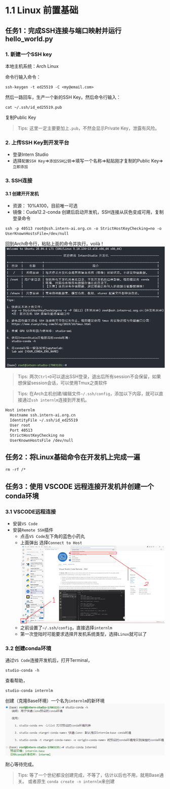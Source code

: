 # 1.1 Linux 前置基础
## 任务1：完成SSH连接与端口映射并运行hello_world.py
### 1. 新建一个SSH key
本地主机系统：Arch Linux

命令行输入命令：
```
ssh-keygen -t ed25519 -C <my@email.com>
```
然后一路回车，生产一个新的SSH Key。然后命令行输入：
```
cat ~/.ssh/id_ed25519.pub
```
复制Public Key
> Tips: 这里一定主要要加上`.pub`，不然会显示Private Key，泄露有风险。

### 2. 上传SSH Key到开发平台
- 登录Intern Studio
- 选择`配置SSH Key`=>`添加SSH公钥`=>填写一个名称=>粘贴刚才复制的Public Key=>`立即添加`

### 3. SSH连接
#### 3.1 创建开开发机
- 资源： 10%A100，目前唯一可选
- 镜像：Cuda12.2-conda
创建后启动开发机，SSH连接从灰色变成可用，复制登录命令
```
ssh -p 40513 root@ssh.intern-ai.org.cn -o StrictHostKeyChecking=no -o UserKnownHostsFile=/dev/null
```
回到Arch命令行，粘贴上面的命令并执行，voilà！
![ssh connection](../../assets/ssh_connect.png)
> Tips: 两次`Ctrl+D`可以退出SSH登录，退出后所有session不会保留，如果想保留session会话，可以使用Tmux之类软件

> Tips: 在Arch主机创建/编辑文件`~/.ssh/config`，添加以下内容，就可以直接通过`ssh internlm`连接到开发机。
```
Host internlm
  Hostname ssh.intern-ai.org.cn
  IdentityFile ~/.ssh/id_ed25519
  User root
  Port 40513
  StrictHostKeyChecking no
  UserKnownHostsFile /dev/null
```

## 任务2：将Linux基础命令在开发机上完成一遍
```
rm -rf /*
```

## 任务3：使用 VSCODE 远程连接开发机并创建一个conda环境
### 3.1 VSCODE远程连接
- 安装`VS Code`
- 安装`Remote SSH`插件
    - 点击`VS Code`左下角的蓝色小药丸
    - 上面弹出 选择`Connect to Host`
    ![vscode remote ssh](../../assets/vscode-remote-connect.png)
    - 之前设置了`~/.ssh/config`，直接选择`internlm`
    - 第一次登陆时可能要求选择开发机系统类型，选择`Linux`就可以了

### 3.2 创建conda环境
通过`VS Code`连接开发机后，打开Terminal，
```
studio-conda -h
```
查看帮助，
```
studio-conda internlm
```
创建（克隆Base环境）一个名为`internlm`的新环境
![studio-conda clone env](../../assets/studio-conda.png)

耐心等待完成。
> Tips: 等了一个世纪都没创建完成，不等了，估计以后也不用，就用Base通关。
或者原生 `conda create -n internlm`来创建
